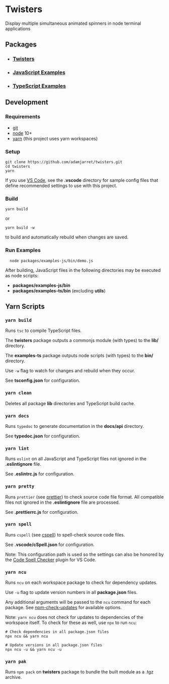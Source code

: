 # Twisters

Display multiple simultaneous animated spinners in node terminal applications

## Packages

- ### [Twisters](https://github.com/adamjarret/twisters/tree/master/packages/twisters)

- ### [JavaScript Examples](https://github.com/adamjarret/twisters/tree/master/packages/examples-js)

- ### [TypeScript Examples](https://github.com/adamjarret/twisters/tree/master/packages/examples-ts)

## Development

### Requirements

- [git](https://www.git-scm.com)
- [node](https://nodejs.org/) 10+
- [yarn](https://yarnpkg.com) (this project uses yarn workspaces)

### Setup

    git clone https://github.com/adamjarret/twisters.git
    cd twisters
    yarn

If you use [VS Code](https://code.visualstudio.com), see the **.vscode** directory for sample config files that define recommended settings to use with this project.

### Build

    yarn build

or

    yarn build -w

to build and automatically rebuild when changes are saved.

### Run Examples

      node packages/examples-js/bin/demo.js

After building, JavaScript files in the following directories may be executed as node scripts:

- **packages/examples-js/bin**
- **packages/examples-ts/bin** (excluding **utils**)

## Yarn Scripts

### `yarn build`

Runs `tsc` to compile TypeScript files.

The **twisters** package outputs a commonjs module (with types) to the **lib/** directory.

The **examples-ts** package outputs node scripts (with types) to the **bin/** directory.

Use `-w` flag to watch for changes and rebuild when they occur.

See **tsconfig.json** for configuration.

### `yarn clean`

Deletes all package **lib** directories and TypeScript build cache.

### `yarn docs`

Runs `typedoc` to generate documentation in the **docs/api** directory.

See **typedoc.json** for configuration.

### `yarn lint`

Runs `eslint` on all JavaScript and TypeScript files not ignored in the **.eslintignore** file.

See **.eslintrc.js** for configuration.

### `yarn pretty`

Runs `prettier` (see [prettier](https://prettier.io)) to check source code file format. All compatible files not ignored in the **.eslintignore** file are processed.

See **.prettierrc.js** for configuration.

### `yarn spell`

Runs `cspell` (see [cspell](https://www.npmjs.com/package/cspell)) to spell-check source code files.

See **.vscode/cSpell.json** for configuration.

Note: This configuration path is used so the settings can also be honored by the [Code Spell Checker](https://marketplace.visualstudio.com/items?itemName=streetsidesoftware.code-spell-checker) plugin for VS Code.

### `yarn ncu`

Runs `ncu` on each workspace package to check for dependency updates.

Use `-u` flag to update version numbers in all **package.json** files.

Any additional arguments will be passed to the `ncu` command for each package. See [npm-check-updates](https://github.com/tjunnone/npm-check-updates) for available options.

Note: `yarn ncu` does not check for updates to dependencies of the workspace itself. To check for these as well, use `npx` to run `ncu`:

    # Check dependencies in all package.json files
    npx ncu && yarn ncu

    # Update versions in all package.json files
    npx ncu -u && yarn ncu -u

### `yarn pak`

Runs `npm pack` on **twisters** package to bundle the built module as a .tgz archive.
